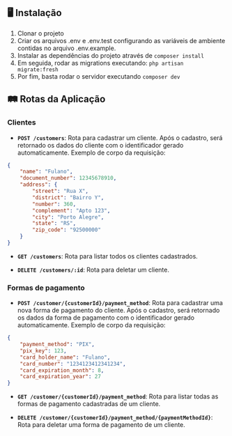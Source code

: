 ## 🖥 Instalação

1. Clonar o projeto
2. Criar os arquivos .env e .env.test configurando as variáveis de ambiente contidas no arquivo .env.example.
3. Instalar as dependências do projeto através de ``` composer install ```
4. Em seguida, rodar as migrations executando: ``` php artisan migrate:fresh ```
5. Por fim, basta rodar o servidor executando ``` composer dev ```

## 🛤 Rotas da Aplicação

### Clientes

- **` POST /customers `**: Rota para cadastrar um cliente. Após o cadastro, será retornado os dados do cliente com o identificador gerado automaticamente. Exemplo de corpo da requisição:

````json
{
    "name": "Fulano",
    "document_number": 12345678910,
    "address": {
        "street": "Rua X",
        "district": "Bairro Y",
        "number": 360,
        "complement": "Apto 123",
        "city": "Porto Alegre",
        "state": "RS",
        "zip_code": "92500000"
    }
}
````

- **` GET /customers `**: Rota para listar todos os clientes cadastrados.

- **` DELETE /customers/:id `**: Rota para deletar um cliente.

### Formas de pagamento

- **` POST /customer/{customerId}/payment_method `**: Rota para cadastrar uma nova forma de pagamento do cliente. Após o cadastro, será retornado os dados da forma de pagamento com o identificador gerado automaticamente. Exemplo de corpo da requisição:

```json
{
    "payment_method": "PIX",
    "pix_key": 123,
    "card_holder_name": "Fulano",
    "card_number": "1234123412341234",
    "card_expiration_month": 8,
    "card_expiration_year": 27
}
```

- **` GET /customer/{customerId}/payment_method `**: Rota para listar todas as formas de pagamento cadastradas de um cliente.

- **` DELETE /customer/{customerId}/payment_method/{paymentMethodId} `**: Rota para deletar uma forma de pagamento de um cliente.
